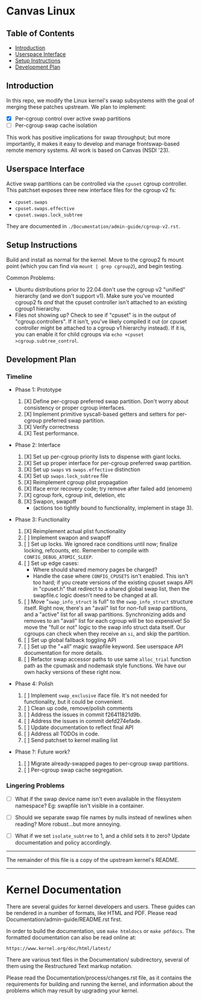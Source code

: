 # Canvas Linux

## Table of Contents

- [Introduction](#introduction)
- [Userspace Interface](#userspace-interface)
- [Setup Instructions](#setup-instructions)
- [Development Plan](#development-plan)

## Introduction

In this repo, we modify the Linux kernel's swap subsystems with the goal of
merging these patches upstream. We plan to implement:

- [X] Per-cgroup control over active swap partitions
- [ ] Per-cgroup swap cache isolation

This work has positive implications for swap throughput; but more importantly,
it makes it easy to develop and manage frontswap-based remote memory systems.
All work is based on Canvas (NSDI '23).


## Userspace Interface

Active swap partitions can be controlled via the `cpuset` cgroup controller.
This patchset exposes three new interface files for the cgroup v2 fs:

- `cpuset.swaps`
- `cpuset.swaps.effective`
- `cpuset.swaps.lock_subtree`

They are documented in `./Documentation/admin-guide/cgroup-v2.rst`.


## Setup Instructions

Build and install as normal for the kernel. Move to the cgroup2 fs mount point
(which you can find via `mount | grep cgroup2`), and begin testing.

Common Problems:

- Ubuntu distributions prior to 22.04 don't use the cgroup v2 "unified"
  hierarchy (and we don't support v1). Make sure you've mounted cgroup2 fs
  _and_ that the cpuset controller isn't attached to an existing cgroup1
  hierarchy.
- Files not showing up? Check to see if "cpuset" is in the output of
  "cgroup.controllers". If it isn't, you've likely compiled it out (or cpuset
  controller might be attached to a cgroup v1 hierarchy instead). If it is, you
  can enable it for child cgroups via `echo +cpuset >cgroup.subtree_control`.


## Development Plan

### Timeline

- Phase 1: Prototype
  1. [X] Define per-cgroup preferred swap partition. Don't worry about
         consistency or proper cgroup interfaces.
  2. [X] Implement primitive syscall-based getters and setters for per-cgroup
         preferred swap partition.
  3. [X] Verify correctness
  4. [X] Test performance.

- Phase 2: Interface
  1. [X] Set up per-cgroup priority lists to dispense with giant locks.
  2. [X] Set up proper interface for per-cgroup preferred swap partition.
  3. [X] Set up `swaps` vs `swaps.effective` distinction
  4. [X] Set up `swaps.lock_subtree` file
  5. [X] Reimplement cgroup plist propagation
  6. [X] Iface error recovery code; try remove after failed add (enomem)
  7. [X] cgroup fork, cgroup init, deletion, etc
  8. [X] Swapon, swapoff
     - (actions too tightly bound to functionality, implement in stage 3).

- Phase 3: Functionality
  1. [X] Reimplement actual plist functionality
  2. [ ] Implement swapon and swapoff
  3. [ ] Set up locks. We ignored race conditions until now; finalize locking,
	 refcounts, etc. Remember to compile with `CONFIG_DEBUG_ATOMIC_SLEEP`.
  4. [ ] Set up edge cases:
     - Where should shared memory pages be charged?
     - Handle the case where `CONFIG_CPUSETS` isn't enabled. This isn't too
       hard; if you create versions of the existing cpuset swaps API in
       "cpuset.h" that redirect to a shared global swap list, then the
       swapfile.c logic doesn't need to be changed at all.
  5. [ ] Move "`swap_info_struct` is full" to the `swap_info_struct` structure
	 itself. Right now, there's an "avail" list for non-full swap
	 partitions, and a "active" list for all swap partitions. Synchronizing
	 adds and removes to an "avail" list for each cgroup will be too
	 expensive! So move the "full or not" logic to the swap info struct
	 data itself. Our cgroups can check when they receive an `si`, and skip
	 the partition.
  6. [ ] Set up global fallback toggling API
  7. [ ] Set up the "+all" magic swapfile keyword. See userspace API
	 documentation for more details.
  8. [ ] Refactor swap accessor paths to use same `alloc_trial` function path
	 as the cpumask and nodemask style functions. We have our own hacky
	 versions of these right now.

- Phase 4: Polish
  1. [ ] Implement `swap_exclusive` iface file. It's not needed for
	 functionality, but it could be convenient.
  2. [ ] Clean up code, remove/polish comments
  3. [ ] Address the issues in commit f26411821d9b.
  4. [ ] Address the issues in commit defd274efade.
  5. [ ] Update documentation to reflect final API
  6. [ ] Address all TODOs in code.
  7. [ ] Send patchset to kernel mailing list

- Phase ?: Future work?
  1. [ ] Migrate already-swapped pages to per-cgroup swap partitions.
  2. [ ] Per-cgroup swap cache segregation.

### Lingering Problems

- [ ] What if the swap device name isn't even available in the filesystem
      namespace? Eg: swapfile isn't visible in a container.
- [ ] Should we separate swap file names by nulls instead of newlines when
      reading? More robust...but more annoying.
- [ ] What if we set `isolate_subtree` to 1, and a child sets it to zero?
      Update documentation and policy accordingly.


---

The remainder of this file is a copy of the upstream kernel's README.

---


Kernel Documentation
====================

There are several guides for kernel developers and users. These guides can
be rendered in a number of formats, like HTML and PDF. Please read
Documentation/admin-guide/README.rst first.

In order to build the documentation, use ``make htmldocs`` or
``make pdfdocs``.  The formatted documentation can also be read online at:

    https://www.kernel.org/doc/html/latest/

There are various text files in the Documentation/ subdirectory,
several of them using the Restructured Text markup notation.

Please read the Documentation/process/changes.rst file, as it contains the
requirements for building and running the kernel, and information about
the problems which may result by upgrading your kernel.
